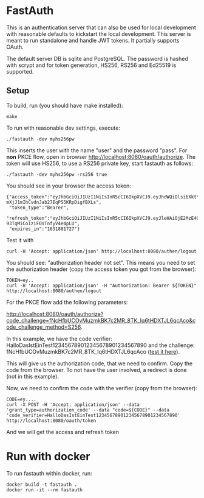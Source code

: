 # FastAuth

This is an authentication server that can also be used for local development 
with reasonable defaults to kickstart the local development. This server is meant to 
run standalone and handle JWT tokens. It partially supports OAuth.

The default server DB is sqlite and PostgreSQL. The password is hashed
with scrypt and for token generation, HS256, RS256 and Ed25519 is supported.

## Setup
To build, run (you should have make installed):

```
make
```

To run with reasonable dev settings, execute:

```
./fastauth -dev myhs256pw
```

This inserts the user with the name "user" and the password "pass". 
For **non** PKCE flow, open in browser [http://localhost:8080/oauth/authorize](http://localhost:8080/oauth/authorize). 
The token will use HS256, to use a RS256 private key, start fastauth as follows:

```
./fastauth -dev myhs256pw -rs256 true
```

You should see in your browser the access token:

```
{"access_token":"eyJhbGciOiJIUzI1NiIsInR5cCI6IkpXVCJ9.eyJhdWQiOlsibXktYXVkaWVuY2UiXSwiZXhwIjoxNjE2MzMxNTI3LCJpc3MiOiJteS1pc3N1ZXIiLCJzY29wZSI6Im15LXNjb3BlIiwic3ViIjoidXNlciJ9.NPZGkhGdH-mXjJ1mIhCvdnJab27EqPS5KRpDigfBXLs",
 "token_type":"Bearer",
 "refresh_token":"eyJhbGciOiJIUzI1NiIsInR5cCI6IkpXVCJ9.eyJleHAiOjE2MzE4ODE3MjcsInJvbGUiOiJ1c2VyIiwidG9rZW4iOiJYMzRRT0dMUktUUTZLN0pPRkhMR0JQMkVPMlM0RTVBSSJ9.I1EpkyHkUe2ch4xfJ-93TqMiCo1ziFOVTnfyV4e4pLU",
 "expires_in":"1631881727"}
```

Test it with 
```
curl -H 'Accept: application/json' http://localhost:8080/authen/logout
```
You should see: "authorization header not set". This means you need to set the 
authorization header (copy the access token you got from the browser):

```
TOKEN=ey..
curl -H 'Accept: application/json' -H "Authorization: Bearer ${TOKEN}" http://localhost:8080/authen/logout
```

For the PKCE flow add the following parameters:

[http://localhost:8080/oauth/authorize?code_challenge=fNcHfbUCOvMuzmkBK7c2MR_8TK_Iq6tHDXTJL6qcAco&code_challenge_method=S256](http://localhost:8080/oauth/authorize?code_challenge=fNcHfbUCOvMuzmkBK7c2MR_8TK_Iq6tHDXTJL6qcAco&code_challenge_method=S256).

In this example, we have the code verifier: HalloDasIstEinTest123456789012345678901234567890 and the
challenge: fNcHfbUCOvMuzmkBK7c2MR_8TK_Iq6tHDXTJL6qcAco ([test it here](https://tonyxu-io.github.io/pkce-generator/)).

This will give us the authorization code, that we need to confirm. Copy the code from the browser. 
To not have the user involved, a redirect is done (not in this example).

Now, we need to confirm the code with the verifier (copy from the browser):

```
CODE=ey....
curl -X POST -H 'Accept: application/json' --data 'grant_type=authorization_code' --data "code=${CODE}" --data 'code_verifier=HalloDasIstEinTest123456789012345678901234567890' http://localhost:8080/oauth/token
```

And we will get the access and refresh token

# Run with docker

To run fastauth within docker, run:

```
docker build -t fastauth .
docker run -it --rm fastauth
```
